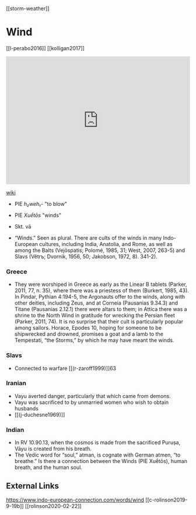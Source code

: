 [[storm-weather]]
# Wind

[[l-perabo2016]]
[[kolligan2017]]

<iframe width="100%" height="350" frameborder="0" allow="accelerometer; autoplay; clipboard-write; encrypted-media; gyroscope; picture-in-picture" allowfullscreen src="https://en.wikipedia.org/wiki/Proto_Indo-European_mythology#Wind-deities"></iframe>

[wiki](https://en.wikipedia.org/wiki/Proto-Indo-European-mythology#Wind-deities)


- PIE *h₂weh₁-* "to blow"
- PIE *Xuḗtōs* "winds"
- Skt. vā

- “Winds.” Seen as plural. There are cults of the winds in many Indo-European cultures, including India, Anatolia, and Rome, as well as among the Balts (Vejōspatis; Polomé, 1985, 31; West, 2007, 263-5) and Slavs (Větrъ; Dvornik, 1956, 50; Jakobson, 1972, 8). 341-2). 

### Greece
- They were worshiped in Greece as early as the Linear B tablets (Parker, 2011, 77, n. 35), where there was a priestess of them (Burkert, 1985, 43). In Pindar, Pythian 4:194-5, the Argonauts offer to the winds, along with other deities, including Zeus, and at Corneia (Pausanias 9.34.3) and Titane (Pausanias 2.12.1) there were altars to them; in Attica there was a shrine to the North Wind in gratitude for wrecking the Persian fleet (Parker, 2011, 74). It is no surprise that their cult is particularly popular among sailors. Horace, Epodes 10, hoping for someone to be shipwrecked and drowned, promises a goat and a lamb to the Tempestati, “the Storms,” by which he may have meant the winds. 
### Slavs
- Connected to warfare [[(r-zaroff1999)]]63
### Iranian
- Vayu averted danger, particularly that which came from demons. 
- Vayu was sacrificed to by unmarried women who wish to obtain husbands 
- [[(j-duchesne1969)]]
### Indian
- In RV 10.90.13, when the cosmos is made from the sacrificed Puruṣa, Vāyu is created from his breath. 
- The Vedic word for “soul,” atman, is cognate with German atmen, “to breathe.” Is there a connection between the Winds (PIE Xuḗtōs),  human breath, and the human soul.



## External Links
https://www.indo-european-connection.com/words/wind
[[c-rolinson2019-9-19b]]
[[rolinson2020-02-22]]